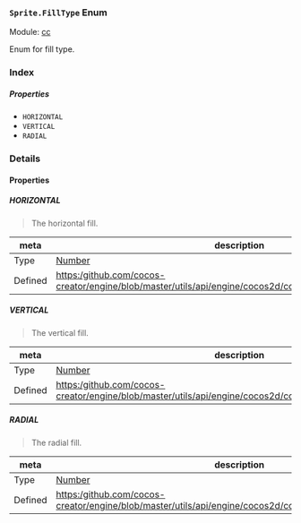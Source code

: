 ### `Sprite.FillType` Enum



Module: [cc](../modules/cc.md)




Enum for fill type.

### Index

##### Properties

  - `HORIZONTAL`
  - `VERTICAL`
  - `RADIAL`

### Details

#### Properties


##### HORIZONTAL

> The horizontal fill.

| meta | description |
|------|-------------|
| Type | <a href="https://developer.mozilla.org/en/JavaScript/Reference/Global_Objects/Number" class="crosslink external" target="_blank">Number</a> |
| Defined | [https:/github.com/cocos-creator/engine/blob/master/utils/api/engine/cocos2d/core/components/CCSprite.js:63](https:/github.com/cocos-creator/engine/blob/master/utils/api/engine/cocos2d/core/components/CCSprite.js#L63) |



##### VERTICAL

> The vertical fill.

| meta | description |
|------|-------------|
| Type | <a href="https://developer.mozilla.org/en/JavaScript/Reference/Global_Objects/Number" class="crosslink external" target="_blank">Number</a> |
| Defined | [https:/github.com/cocos-creator/engine/blob/master/utils/api/engine/cocos2d/core/components/CCSprite.js:68](https:/github.com/cocos-creator/engine/blob/master/utils/api/engine/cocos2d/core/components/CCSprite.js#L68) |



##### RADIAL

> The radial fill.

| meta | description |
|------|-------------|
| Type | <a href="https://developer.mozilla.org/en/JavaScript/Reference/Global_Objects/Number" class="crosslink external" target="_blank">Number</a> |
| Defined | [https:/github.com/cocos-creator/engine/blob/master/utils/api/engine/cocos2d/core/components/CCSprite.js:73](https:/github.com/cocos-creator/engine/blob/master/utils/api/engine/cocos2d/core/components/CCSprite.js#L73) |


